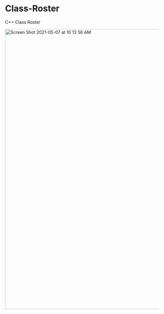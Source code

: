 # Class-Roster
C++ Class Roster

<img width="915" alt="Screen Shot 2021-05-07 at 10 13 56 AM" src="https://user-images.githubusercontent.com/38383228/174422005-1c205bb7-8c0e-40e0-a096-aa1e03464bf1.png">
